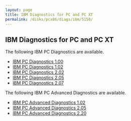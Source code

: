 ```yaml
---
layout: page
title: IBM Diagnostics for PC and PC XT
permalink: /disks/pcx86/diags/ibm/5150/
---
```


IBM Diagnostics for PC and PC XT
--------------------------------

The following IBM PC Diagnostics are available.

* [IBM PC Diagnostics 1.00](1.00/)
* [IBM PC Diagnostics 1.02](1.02/)
* [IBM PC Diagnostics 2.02](2.02/)
* [IBM PC Diagnostics 2.05](2.05/)
* [IBM PC Diagnostics 2.07](2.07/)

The following IBM PC Advanced Diagnostics are available.

* [IBM PC Advanced Diagnostics 1.02](1.02a/)
* [IBM PC Advanced Diagnostics 2.05](2.05a/)
* [IBM PC Advanced Diagnostics 2.20](2.20a/)
